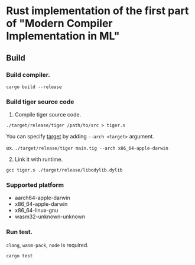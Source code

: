 # Rust implementation of the first part of "Modern Compiler Implementation in ML"

## Build

### Build compiler.

```
cargo build --release
```

### Build tiger source code

1. Compile tiger source code.

```
./target/release/tiger /path/to/src > tiger.s
```

You can specify [target](#supported-platform) by adding `--arch <target>` argument.

ex. `./target/release/tiger main.tig --arch x86_64-apple-darwin`

2. Link it with runtime.

```
gcc tiger.s ./target/release/libcdylib.dylib
```

### Supported platform

- aarch64-apple-darwin
- x86_64-apple-darwin
- x86_64-linux-gnu
- wasm32-unknown-unknown

### Run test.

`clang`, `wasm-pack`, `node` is required.

```
cargo test
```
